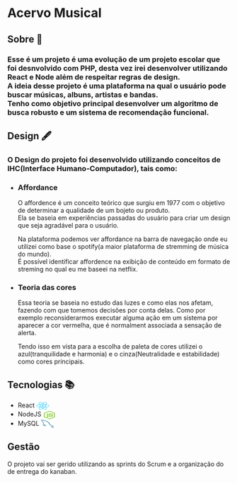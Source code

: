 # Acervo Musical

## Sobre 🔰

### Esse é um projeto é uma evolução de um projeto escolar que foi desnvolvido com PHP, desta vez irei desenvolver utilizando React e Node além de respeitar regras de design. </br>A ideia desse projeto é uma plataforma na qual o usuário pode buscar músicas, albuns, artistas e bandas. </br> Tenho como objetivo principal desenvolver um algoritmo de busca robusto e um sistema de recomendação funcional.

## Design 🖋️

### O Design do projeto foi desenvolvido utilizando conceitos de IHC(Interface Humano-Computador), tais como:
<ul>

  <li>
  <h3>Affordance</h3>
  <p>
  O affordence é um conceito teórico que surgiu em 1977 com o objetivo de determinar a qualidade de um bojeto ou produto.</br>
  Ela se baseia em experiências passadas do usuário para criar um design que seja agradável para o usuário.
  </p>
  <p>
  Na plataforma podemos ver affordance na barra de navegação onde eu utilizei como base o spotify(a maior plataforma de stremming de música do mundo).</br>
  É possível identificar affordence na exibição de conteúdo em formato de streming no qual eu me baseei na netflix.</br>
  </p>
  </li>
  
  <li>
  <h3>Teoria das cores</h3>
  <p>Essa teoria se baseia no estudo das luzes e como elas nos afetam, fazendo com que tomemos decisões por conta delas. Como por exemplo reconsiderarmos executar alguma ação em um sistema por aparecer a cor vermelha, que é normalment associada a sensação de alerta.</p>
  <p>Tendo isso em vista para a escolha de paleta de cores utilizei o azul(tranquilidade e harmonia) e o cinza(Neutralidade e estabilidade) como cores principais.</p>
  </li>

</ul>

## Tecnologias 📚
<ul>
  <li>React <img align="center" height="20" width="30" src="https://raw.githubusercontent.com/devicons/devicon/master/icons/react/react-original.svg"></li>
  <li>NodeJS <img align="center" height="20" width="30" src="https://raw.githubusercontent.com/devicons/devicon/master/icons/nodejs/nodejs-original.svg"></li>
  <li>MySQL <img align="center" height="20" width="30" src="https://raw.githubusercontent.com/devicons/devicon/master/icons/mysql/mysql-original.svg"></li>
</ul>

## Gestão
<p>
  O projeto vai ser gerido utilizando as sprints do Scrum e a organização do de entrega do kanaban.
</p>

